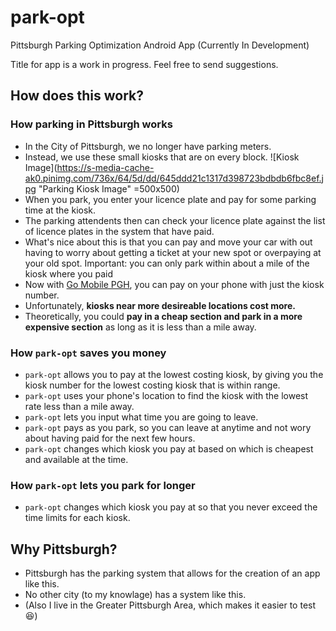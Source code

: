 # park-opt

Pittsburgh Parking Optimization Android App (Currently In Development)

Title for app is a work in progress. Feel free to send suggestions.

## How does this work?

### How parking in Pittsburgh works

* In the City of Pittsburgh, we no longer have parking meters.
* Instead, we use these small kiosks that are on every block.
![Kiosk Image](https://s-media-cache-ak0.pinimg.com/736x/64/5d/dd/645ddd21c1317d398723bdbdb6fbc8ef.jpg "Parking Kiosk Image" =500x500)
* When you park, you enter your licence plate and pay for some parking time at the kiosk.
* The parking attendents then can check your licence plate against the list of licence plates in the system that have paid.
* What's nice about this is that you can pay and move your car with out having to worry about getting a ticket at your new spot or overpaying at your old spot.
  Important: you can only park within about a mile of the kiosk where you paid
* Now with [Go Mobile PGH](https://play.google.com/store/apps/details?id=net.sharewire.gomobilepgh), you can pay on your phone with just the kiosk number.
* Unfortunately, **kiosks near more desireable locations cost more.**
* Theoretically, you could **pay in a cheap section and park in a more expensive section** as long as it is less than a mile away.

### How `park-opt` saves you money

* `park-opt` allows you to pay at the lowest costing kiosk, by giving you the kiosk number for the lowest costing kiosk that is within range.
* `park-opt` uses your phone's location to find the kiosk with the lowest rate less than a mile away.
* `park-opt` lets you input what time you are going to leave.
* `park-opt` pays as you park, so you can leave at anytime and not wory about having paid for the next few hours.
* `park-opt` changes which kiosk you pay at based on which is cheapest and available at the time.

### How `park-opt` lets you park for longer

* `park-opt` changes which kiosk you pay at so that you never exceed the time limits for each kiosk.

## Why Pittsburgh?

* Pittsburgh has the parking system that allows for the creation of an app like this.
* No other city (to my knowlage) has a system like this.
* (Also I live in the Greater Pittsburgh Area, which makes it easier to test :laughing:)

